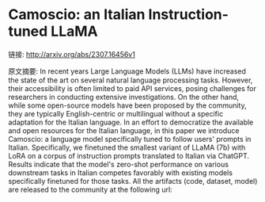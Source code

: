 # Camoscio: an Italian Instruction-tuned LLaMA

链接: http://arxiv.org/abs/2307.16456v1

原文摘要:
In recent years Large Language Models (LLMs) have increased the state of the
art on several natural language processing tasks. However, their accessibility
is often limited to paid API services, posing challenges for researchers in
conducting extensive investigations. On the other hand, while some open-source
models have been proposed by the community, they are typically English-centric
or multilingual without a specific adaptation for the Italian language. In an
effort to democratize the available and open resources for the Italian
language, in this paper we introduce Camoscio: a language model specifically
tuned to follow users' prompts in Italian. Specifically, we finetuned the
smallest variant of LLaMA (7b) with LoRA on a corpus of instruction prompts
translated to Italian via ChatGPT. Results indicate that the model's zero-shot
performance on various downstream tasks in Italian competes favorably with
existing models specifically finetuned for those tasks. All the artifacts
(code, dataset, model) are released to the community at the following url:
